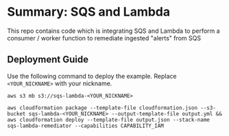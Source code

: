 # Summary: SQS and Lambda

This repo contains code which is integrating SQS and Lambda to perform a consumer / worker function to remediate ingested "alerts" from SQS

## Deployment Guide

Use the following command to deploy the example. Replace `<YOUR_NICKNAME>` with your nickname.

```
aws s3 mb s3://sqs-lambda-<YOUR_NICKNAME>

aws cloudformation package --template-file cloudformation.json --s3-bucket sqs-lambda-<YOUR_NICKNAME> --output-template-file output.yml && aws cloudformation deploy --template-file output.json --stack-name sqs-lambda-remediator --capabilities CAPABILITY_IAM
```
